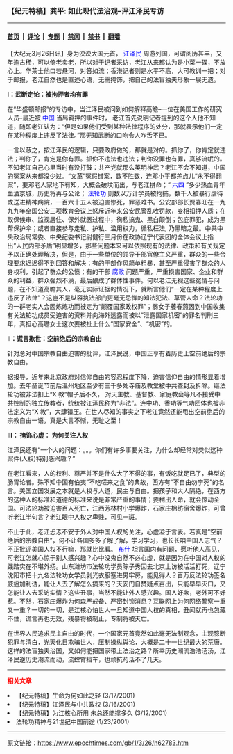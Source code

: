 ### 【纪元特稿】龚平: 如此现代法治观–评江泽民专访

---

#### [首页](../../../..?n62783) &nbsp;|&nbsp; [评论](../../../../../epoch-comment?n62783) &nbsp;|&nbsp; [专题](../../../../../epoch-special?n62783) &nbsp;|&nbsp; [禁闻](../../../../../epoch-news?n62783) &nbsp;|&nbsp; [禁书](../../../../../books?n62783) &nbsp;|&nbsp; [翻墙](https://github.com/gfw-breaker/nogfw/blob/master/README.md?n62783)


<div class="post_content" id="artbody" itemprop="articleBody">
 <!-- article content begin -->
 <p>
  【大纪元3月26日讯】身为泱泱大国元首，
  <ok href="https://www.epochtimes.com/news/epochnews/news/Focus.asp?Focus_ID=801">
   <font color="blue">
    江泽民
   </font>
  </ok>
  周游列国，可谓阅历甚丰，又年逾古稀，可以倚老卖老，所以对于记者采访，老江从来都认为是小菜一碟，不放心上。华莱士他口若悬河，对答如流；香港记者则是水平不高，大可教训一把；对于邮报，老江自然也是直述心语，无需掩饰，把自己的法盲独夫形象一展无遗。
 </p>
 <p>
  <b>
   I：武断定论：被拘押者均有罪
  </b>
 </p>
 <p>
  在“华盛顿邮报”的专访中，当江泽民被问到如何解释高瞻–一位在美国工作的研究人员–最近被
  <ok href="https://www.epochtimes.com/news/epochnews/main/2.html">
   <font color="blue">
    中国
   </font>
  </ok>
  当局羁押的事件时， 老江首先说明记者提到的这个人他不知道，随即老江认为：“但是如果他们受到某种法律程序的处分，那就表示他们一定在某种程度上违反了法律。”那无知武断的口吻令人咋舌不已。
 </p>
 <p>
  一言以蔽之，按江泽民的逻辑，只要政府做的，那就是对的。抓你了，你肯定就违法；判你了，肯定是你有罪。抓你不违法也违法；判你没罪也有罪，真够流氓的。不知老江自己心里当时有没打鼓：共产党就那么英明神武？老江不会不知道，中国的冤案从来都没少过。“文革”冤假错案，数不胜数，连邓小平都差点儿“永不得翻案”，要邓老人家地下有知，大概会破坟而出，与老江拼命；“
  <ok href="https://www.epochtimes.com/news/epochnews/news/Focus.asp?Focus_ID=1102">
   <font color="blue">
    六四
   </font>
  </ok>
  ”多少热血青年血洒京城，历史将再与公论；
  <ok href="http://falundafa.org">
   <font color="blue">
    法轮功
   </font>
  </ok>
  则数以万计学员被拘捕，数千人被暴行虐待或送进精神病院，一百六十五人被迫害惨死，罪恶难书。公安部部长贾春旺在一九九九年全国公安三项教育会议上怒斥近年来公安民警乱收罚款，变相扣押人质；在取保候审、监视居住、保外就医过程中，徇私搞鬼、黑白颠倒；包庇罪犯，成为黑帮保护伞；或者直接参与走私、护私、滥用权力，循私枉法, 乃黑暗之最。中共中央政治局常委、中央纪委书记尉健行三月份在政协辽宁代表团的全体会议上指出“人民内部矛盾”明显增多，那些问题本来可以依照现有的法律、政策和有关规定予以正确处理解决，但是，由于一些单位的领导干部官僚主义严重，群众的一些合理要求迟迟得不到回答和解决；有的干部作风简单粗暴，甚至严重侵害了群众的人身权利，引起了群众的公愤；有的干部
  <ok href="http://www.dajiyuan.com/news/epochnews/news/Focus.asp?Focus_ID=315">
   <font color="blue">
    腐败
   </font>
  </ok>
  问题严重，严重损害国家、企业和群众的利益，群众强烈不满，最后酿成了群体性事件。何以老江无视这些冤情与问题，在不知道高瞻其人，毫无实际证据的情况下，就断言他们“一定在某种程度上违反了法律”？这岂不是纵容执法部门更毫无忌惮的知法犯法、草菅人命？法轮功的一群老实人会因炼炼功而被定为“颠覆国家政权罪”；弱女子藤春燕因到中国收集有关法轮功成员受迫害的资料并向海外透露而被以”泄露国家机密”的罪名判刑三年，真担心高瞻女士这次要被扯上什么“国家安全”、“机密”的。
 </p>
 <p>
  <b>
   II：谎言欺世：空前绝后的宗教自由
  </b>
 </p>
 <p>
  针对总对中国宗教自由迫害的批评，江泽民说，中国正享有着历史上空前绝后的宗教自由。
 </p>
 <p>
  据报导，近年来北京政府对信仰自由的容忍程度下降，迫害信仰自由的情形显着增加。去年圣诞节前后温州地区至少有三千多处寺庙及教堂被中共查封及拆除。继法轮功被非法扣上“X 教”帽子后不久， 对天主教、基督教、家庭教会等凡不接受中共控制的独立传教者，统统被江泽民称为“非法”。连中功、香功等气功团体也被非法定义为“X 教”，大肆镇压。在世人尽知的事实之下老江竟然还能甩出空前绝后的宗教自由一语，真是大言不惭，无耻之至！
 </p>
 <p>
  <b>
   III： 掩饰心虚： 为何关注人权
  </b>
 </p>
 <p>
  江泽民还有“一个大的问题：。。。你们有许多事要关注，为什么却经常对类似这种案件(人权)特别感兴趣？”
 </p>
 <p>
  在老江看来，人的权利、尊严并不是什么大了不得的事，有饭吃就足已了，典型的肠胃论者。殊不知中国有伯夷”不吃嗟来之食”的典故，西方有“不自由勿宁死”的名言。美国立国发展之本就是人权与人道，民主与自由。把孩子和大人隔绝，在西方的这种人的标准和道德的标准来说是非常严重的事情；要稍出人命，就会惊动全国。可法轮功被迫害百人死亡，江西芳林村小学爆炸，石家庄棉纺宿舍爆炸，可曾听老江半句言？老江眼中人权之卑贱，可见一斑。
 </p>
 <p>
  不止于此，老江忐忑不安于外人对中国人权的关注，心虚溢于言表。若真是“空前绝后的宗教自由”，何不让各国多多了解了解，学习学习，也长长咱中国人志气？不正批评美国人权不行嘛，那就比比看。
  <ok href="https://www.epochtimes.com/news/epochnews/news/Focus.asp?Focus_ID=702">
   <font color="blue">
    布什
   </font>
  </ok>
  坦言国内有问题，愿听他人高见，可老江怎就心惊于别人感兴趣？心中没鬼自然不必心虚，就是因为在中国对人权的践踏实在不堪外扬。山东潍坊市法轮功学员陈子秀因去北京上访被活活打死，辽宁沈阳市把十九名法轮功女学员剥光衣服塞进男牢房，能见得人？百万反法轮功签名威逼加利诱，能让人去了解怎么搞来的？天安门自焚疑点百出，只能早早灭口，又怎能让人去采访实情？这些丑事，当然不能让外人感兴趣。国人好欺，老外可不好惹。不然，石家庄爆炸为何森严戒备、严密封锁消息？互联网上为何网络警察一重又一重？一切的一切，是江核心怕世人一旦知道中国人权的真相，丑闻就再也包藏不住，谎言再也无效，残暴将被制止，专制将被灭亡。
 </p>
 <p>
  在世界人民追求民主自由的时代，一个国家元首竟然如此毫无法制观念，主观臆断犯罪与清白，光天化日欺骗世人，压制操纵舆论，大概是二十一世纪最大的荒唐。这样的法盲独夫治国，又如何能把国家带上法治之路？所幸历史潮流浩浩汤汤，江泽民逆历史潮流而动，流螳臂挡车，也顽抗苟活不了几天。
 </p>
 <hr/>
 <p>
  <b>
   <font color="red">
    相关文章
   </font>
  </b>
  <br/>
 </p>
 <li>
  <ok href="http://epochtimes.com/news/epochnews/newscontent.asp?ID=59062" target="_blank">
   【纪元特稿】生命为何如此之轻
  </ok>
  (3/17/2001)
  <li>
   <ok href="http://epochtimes.com/news/epochnews/newscontent.asp?ID=58593" target="_blank">
    【纪元特稿】江泽民与中共政权
   </ok>
   (3/16/2001)
   <li>
    <ok href="http://epochtimes.com/news/epochnews/newscontent.asp?ID=57166" target="_blank">
     【纪元特稿】为江核心所用   朱总还能撑多久
    </ok>
    (3/12/2001)
    <li>
     <ok href="http://epochtimes.com/news/epochnews/newscontent.asp?ID=38411" target="_blank">
      法轮功精神与21世纪中国前途
     </ok>
     (1/23/2001)
     <br/>
     <!-- article content end -->
     <div id="below_article_ad">
     </div>
    </li>
   </li>
  </li>
 </li>
</div>


---

原文链接：https://www.epochtimes.com/gb/1/3/26/n62783.htm